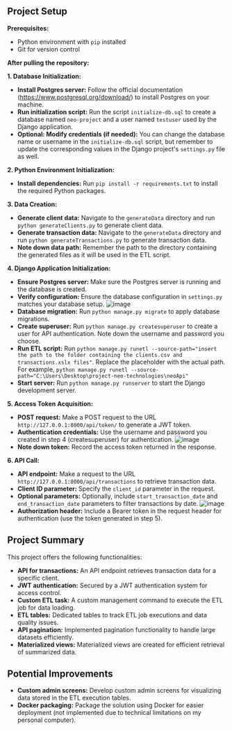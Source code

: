 ## Project Setup

**Prerequisites:**

* Python environment with `pip` installed
* Git for version control

**After pulling the repository:**

**1. Database Initialization:**

* **Install Postgres server:** Follow the official documentation (https://www.postgresql.org/download/) to install Postgres on your machine.
* **Run initialization script:** Run the script `initialize-db.sql` to create a database named `neo-project` and a user named `testuser` used by the Django application.
* **Optional: Modify credentials (if needed):** You can change the database name or username in the `initialize-db.sql` script, but remember to update the corresponding values in the Django project's `settings.py` file as well.

**2. Python Environment Initialization:**

* **Install dependencies:** Run `pip install -r requirements.txt` to install the required Python packages.

**3. Data Creation:**

* **Generate client data:** Navigate to the `generateData` directory and run `python generateClients.py` to generate client data.
* **Generate transaction data:** Navigate to the `generateData` directory and run `python generateTransactions.py` to generate transaction data.
* **Note down data path:** Remember the path to the directory containing the generated files as it will be used in the ETL script.

**4. Django Application Initialization:**

* **Ensure Postgres server:** Make sure the Postgres server is running and the database is created.
* **Verify configuration:** Ensure the database configuration in `settings.py` matches your database setup.
  ![image](https://github.com/user-attachments/assets/a9180f77-7f18-42b7-873f-696f811bdbd5)
* **Database migration:** Run `python manage.py migrate` to apply database migrations.
* **Create superuser:** Run `python manage.py createsuperuser` to create a user for API authentication. Note down the username and password you choose.
* **Run ETL script:** Run `python manage.py runetl --source-path="insert the path to the folder containing the clients.csv and transactions.xslx files"`. Replace the placeholder with the actual path. For example, `python manage.py runetl --source-path="C:\Users\Desktop\project-neo-technologies\neoApi"`
* **Start server:** Run `python manage.py runserver` to start the Django development server.

**5. Access Token Acquisition:**

* **POST request:** Make a POST request to the URL `http://127.0.0.1:8000/api/token/` to generate a JWT token.
* **Authentication credentials:** Use the username and password you created in step 4 (createsuperuser) for authentication.
  ![image](https://github.com/user-attachments/assets/04e8bff3-f91a-49fd-b8e3-283ed3ecc75f)
* **Note down token:** Record the access token returned in the response.

**6. API Call:**

* **API endpoint:** Make a request to the URL `http://127.0.0.1:8000/api/transactions` to retrieve transaction data.
* **Client ID parameter:** Specify the `client_id` parameter in the request.
* **Optional parameters:** Optionally, include `start_transaction_date` and `end_transaction_date` parameters to filter transactions by date.
  ![image](https://github.com/user-attachments/assets/32bff75c-8844-40ab-b984-461adde07815)
* **Authorization header:** Include a Bearer token in the request header for authentication (use the token generated in step 5).

## Project Summary

This project offers the following functionalities:

* **API for transactions:** An API endpoint retrieves transaction data for a specific client.
* **JWT authentication:** Secured by a JWT authentication system for access control.
* **Custom ETL task:** A custom management command to execute the ETL job for data loading.
* **ETL tables:** Dedicated tables to track ETL job executions and data quality issues.
* **API pagination:** Implemented pagination functionality to handle large datasets efficiently.
* **Materialized views:** Materialized views are created for efficient retrieval of summarized data.

## Potential Improvements

* **Custom admin screens:** Develop custom admin screens for visualizing data stored in the ETL execution tables.
* **Docker packaging:** Package the solution using Docker for easier deployment (not implemented due to technical limitations on my personal computer).
